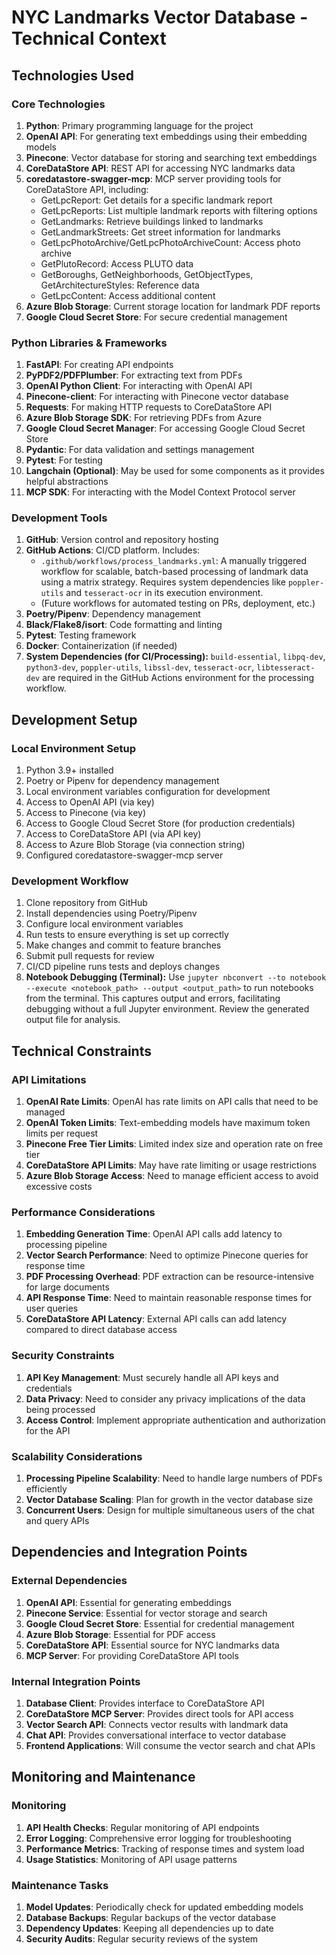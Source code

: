 # NYC Landmarks Vector Database - Technical Context

## Technologies Used

### Core Technologies

1. **Python**: Primary programming language for the project
1. **OpenAI API**: For generating text embeddings using their embedding models
1. **Pinecone**: Vector database for storing and searching text embeddings
1. **CoreDataStore API**: REST API for accessing NYC landmarks data
1. **coredatastore-swagger-mcp**: MCP server providing tools for CoreDataStore API,
   including:
   - GetLpcReport: Get details for a specific landmark report
   - GetLpcReports: List multiple landmark reports with filtering options
   - GetLandmarks: Retrieve buildings linked to landmarks
   - GetLandmarkStreets: Get street information for landmarks
   - GetLpcPhotoArchive/GetLpcPhotoArchiveCount: Access photo archive
   - GetPlutoRecord: Access PLUTO data
   - GetBoroughs, GetNeighborhoods, GetObjectTypes, GetArchitectureStyles: Reference
     data
   - GetLpcContent: Access additional content
1. **Azure Blob Storage**: Current storage location for landmark PDF reports
1. **Google Cloud Secret Store**: For secure credential management

### Python Libraries & Frameworks

1. **FastAPI**: For creating API endpoints
1. **PyPDF2/PDFPlumber**: For extracting text from PDFs
1. **OpenAI Python Client**: For interacting with OpenAI API
1. **Pinecone-client**: For interacting with Pinecone vector database
1. **Requests**: For making HTTP requests to CoreDataStore API
1. **Azure Blob Storage SDK**: For retrieving PDFs from Azure
1. **Google Cloud Secret Manager**: For accessing Google Cloud Secret Store
1. **Pydantic**: For data validation and settings management
1. **Pytest**: For testing
1. **Langchain (Optional)**: May be used for some components as it provides helpful
   abstractions
1. **MCP SDK**: For interacting with the Model Context Protocol server

### Development Tools

1. **GitHub**: Version control and repository hosting
1. **GitHub Actions**: CI/CD platform. Includes:
   - `.github/workflows/process_landmarks.yml`: A manually triggered workflow for
     scalable, batch-based processing of landmark data using a matrix strategy. Requires
     system dependencies like `poppler-utils` and `tesseract-ocr` in its execution
     environment.
   - (Future workflows for automated testing on PRs, deployment, etc.)
1. **Poetry/Pipenv**: Dependency management
1. **Black/Flake8/isort**: Code formatting and linting
1. **Pytest**: Testing framework
1. **Docker**: Containerization (if needed)
1. **System Dependencies (for CI/Processing):** `build-essential`, `libpq-dev`,
   `python3-dev`, `poppler-utils`, `libssl-dev`, `tesseract-ocr`, `libtesseract-dev` are
   required in the GitHub Actions environment for the processing workflow.

## Development Setup

### Local Environment Setup

1. Python 3.9+ installed
1. Poetry or Pipenv for dependency management
1. Local environment variables configuration for development
1. Access to OpenAI API (via key)
1. Access to Pinecone (via key)
1. Access to Google Cloud Secret Store (for production credentials)
1. Access to CoreDataStore API (via API key)
1. Access to Azure Blob Storage (via connection string)
1. Configured coredatastore-swagger-mcp server

### Development Workflow

1. Clone repository from GitHub
1. Install dependencies using Poetry/Pipenv
1. Configure local environment variables
1. Run tests to ensure everything is set up correctly
1. Make changes and commit to feature branches
1. Submit pull requests for review
1. CI/CD pipeline runs tests and deploys changes
1. **Notebook Debugging (Terminal):** Use
   `jupyter nbconvert --to notebook --execute <notebook_path> --output <output_path>` to
   run notebooks from the terminal. This captures output and errors, facilitating
   debugging without a full Jupyter environment. Review the generated output file for
   analysis.

## Technical Constraints

### API Limitations

1. **OpenAI Rate Limits**: OpenAI has rate limits on API calls that need to be managed
1. **OpenAI Token Limits**: Text-embedding models have maximum token limits per request
1. **Pinecone Free Tier Limits**: Limited index size and operation rate on free tier
1. **CoreDataStore API Limits**: May have rate limiting or usage restrictions
1. **Azure Blob Storage Access**: Need to manage efficient access to avoid excessive
   costs

### Performance Considerations

1. **Embedding Generation Time**: OpenAI API calls add latency to processing pipeline
1. **Vector Search Performance**: Need to optimize Pinecone queries for response time
1. **PDF Processing Overhead**: PDF extraction can be resource-intensive for large
   documents
1. **API Response Time**: Need to maintain reasonable response times for user queries
1. **CoreDataStore API Latency**: External API calls can add latency compared to direct
   database access

### Security Constraints

1. **API Key Management**: Must securely handle all API keys and credentials
1. **Data Privacy**: Need to consider any privacy implications of the data being
   processed
1. **Access Control**: Implement appropriate authentication and authorization for the
   API

### Scalability Considerations

1. **Processing Pipeline Scalability**: Need to handle large numbers of PDFs efficiently
1. **Vector Database Scaling**: Plan for growth in the vector database size
1. **Concurrent Users**: Design for multiple simultaneous users of the chat and query
   APIs

## Dependencies and Integration Points

### External Dependencies

1. **OpenAI API**: Essential for generating embeddings
1. **Pinecone Service**: Essential for vector storage and search
1. **Google Cloud Secret Store**: Essential for credential management
1. **Azure Blob Storage**: Essential for PDF access
1. **CoreDataStore API**: Essential source for NYC landmarks data
1. **MCP Server**: For providing CoreDataStore API tools

### Internal Integration Points

1. **Database Client**: Provides interface to CoreDataStore API
1. **CoreDataStore MCP Server**: Provides direct tools for API access
1. **Vector Search API**: Connects vector results with landmark data
1. **Chat API**: Provides conversational interface to vector database
1. **Frontend Applications**: Will consume the vector search and chat APIs

## Monitoring and Maintenance

### Monitoring

1. **API Health Checks**: Regular monitoring of API endpoints
1. **Error Logging**: Comprehensive error logging for troubleshooting
1. **Performance Metrics**: Tracking of response times and system load
1. **Usage Statistics**: Monitoring of API usage patterns

### Maintenance Tasks

1. **Model Updates**: Periodically check for updated embedding models
1. **Database Backups**: Regular backups of the vector database
1. **Dependency Updates**: Keeping all dependencies up to date
1. **Security Audits**: Regular security reviews of the system
